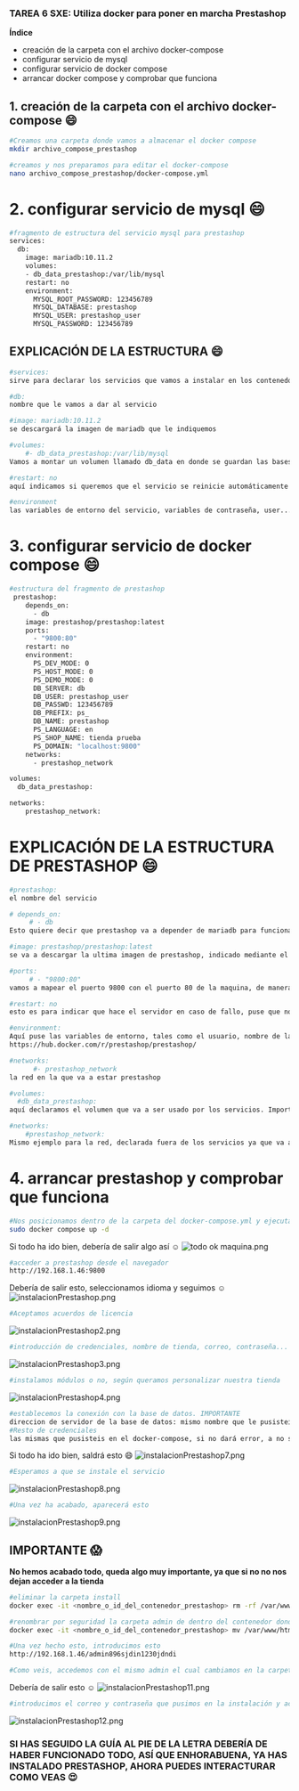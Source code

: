 ### TAREA 6 SXE: Utiliza docker para poner en marcha Prestashop

**Índice**
- creación de la carpeta con el archivo docker-compose 
- configurar servicio de mysql
- configurar servicio de docker compose
- arrancar docker compose y comprobar que funciona


## 1. creación de la carpeta con el archivo docker-compose :smile:
```bash
#Creamos una carpeta donde vamos a almacenar el docker compose
mkdir archivo_compose_prestashop

#creamos y nos preparamos para editar el docker-compose
nano archivo_compose_prestashop/docker-compose.yml

```

# 2. configurar servicio de mysql :smile:
```bash
#fragmento de estructura del servicio mysql para prestashop
services:
  db:
    image: mariadb:10.11.2
    volumes:
    - db_data_prestashop:/var/lib/mysql
    restart: no
    environment:
      MYSQL_ROOT_PASSWORD: 123456789
      MYSQL_DATABASE: prestashop
      MYSQL_USER: prestashop_user
      MYSQL_PASSWORD: 123456789
```
## EXPLICACIÓN DE LA ESTRUCTURA :smile:
``` bash
#services:
sirve para declarar los servicios que vamos a instalar en los contenedores, considéralos como un gran conjunto en el cual vamos a ir estableciendo las propiedades de los diferentes servicios
```

``` bash
#db:
nombre que le vamos a dar al servicio
```

``` bash
#image: mariadb:10.11.2
se descargará la imagen de mariadb que le indiquemos
```

``` bash
#volumes:
    #- db_data_prestashop:/var/lib/mysql
Vamos a montar un volumen llamado db_data en donde se guardan las bases de datos de mariadb, esto quiere decir que podremos tener los datos pese a que se corrompa el servicio
```

``` bash
#restart: no
aquí indicamos si queremos que el servicio se reinicie automáticamente cuando falle algo, ponemos que no porque si ponemos always y metemos algo mal en la configuración al arrancarlo, no seremos capaces de pararlo
```

``` bash
#environment
las variables de entorno del servicio, variables de contraseña, user... etc
```

# 3. configurar servicio de docker compose :smile:
```bash
#estructura del fragmento de prestashop
 prestashop:
    depends_on:
      - db
    image: prestashop/prestashop:latest
    ports:
      - "9800:80"
    restart: no
    environment:
      PS_DEV_MODE: 0
      PS_HOST_MODE: 0
      PS_DEMO_MODE: 0
      DB_SERVER: db
      DB_USER: prestashop_user
      DB_PASSWD: 123456789
      DB_PREFIX: ps_
      DB_NAME: prestashop
      PS_LANGUAGE: en
      PS_SHOP_NAME: tienda prueba
      PS_DOMAIN: "localhost:9800"
    networks:
      - prestashop_network

volumes:
  db_data_prestashop:

networks:
    prestashop_network:

```

# EXPLICACIÓN DE LA ESTRUCTURA DE PRESTASHOP :smile:
```bash
#prestashop:
el nombre del servicio
```

```bash
# depends_on:
     # - db
Esto quiere decir que prestashop va a depender de mariadb para funcionar, sin ella, no arranca el servicio
```

```bash
#image: prestashop/prestashop:latest
se va a descargar la ultima imagen de prestashop, indicado mediante el tag latest
```

```bash
#ports:
     # - "9800:80"
vamos a mapear el puerto 9800 con el puerto 80 de la maquina, de manera que al acceder desde fuera, la conexion pasara por el puerto de la maquina virtual y podremos acceder a prestashop
```

```bash
#restart: no
esto es para indicar que hace el servidor en caso de fallo, puse que no por si la instalacion salía mal, pero puedes poner always por ejemplo si quieres que siempre esté activo
```

```bash
#environment:
Aquí puse las variables de entorno, tales como el usuario, nombre de la tienda, contraseña... etc, las podéis consultar aquí:
https://hub.docker.com/r/prestashop/prestashop/
```

```bash
#networks:
      #- prestashop_network
la red en la que va a estar prestashop
```

```bash
#volumes:
  #db_data_prestashop:
aquí declaramos el volumen que va a ser usado por los servicios. Importante declararlo fuera de cualquier servicio para que sea accesible a todos
```

```bash
#networks:
    #prestashop_network:
Mismo ejemplo para la red, declarada fuera de los servicios ya que va a ser usada por los 2 mencionados anteriormente
```

# 4.  arrancar prestashop y comprobar que funciona

```bash
#Nos posicionamos dentro de la carpeta del docker-compose.yml y ejecutamos
sudo docker compose up -d
```
Si todo ha ido bien, debería de salir algo así :relaxed:
![todo ok maquina.png](..%2F..%2F..%2FprestashopImagenes%2Ftodo%20ok%20maquina.png)

```bash
#acceder a prestashop desde el navegador
http://192.168.1.46:9800
```
Debería de salir esto, seleccionamos idioma y seguimos :relaxed:
![instalacionPrestashop.png](..%2F..%2F..%2FprestashopImagenes%2FinstalacionPrestashop.png)

```bash
#Aceptamos acuerdos de licencia
```
![instalacionPrestashop2.png](..%2F..%2F..%2FprestashopImagenes%2FinstalacionPrestashop2.png)

```bash
#introducción de credenciales, nombre de tienda, correo, contraseña... etc
```
![instalacionPrestashop3.png](..%2F..%2F..%2FprestashopImagenes%2FinstalacionPrestashop3.png)

```bash
#instalamos módulos o no, según queramos personalizar nuestra tienda
```
![instalacionPrestashop4.png](..%2F..%2F..%2FprestashopImagenes%2FinstalacionPrestashop4.png)


```bash
#establecemos la conexión con la base de datos. IMPORTANTE
direccion de servidor de la base de datos: mismo nombre que le pusisteis en el docker-compose. El puerto podeís dejar el de por defecto
#Resto de credenciales
las mismas que pusisteis en el docker-compose, si no dará error, a no ser que creeis una desde cero otra vez
```
Si todo ha ido bien, saldrá esto :smile:
![instalacionPrestashop7.png](..%2F..%2F..%2FprestashopImagenes%2FinstalacionPrestashop7.png)

```bash
#Esperamos a que se instale el servicio
```
![instalacionPrestashop8.png](..%2F..%2F..%2FprestashopImagenes%2FinstalacionPrestashop8.png)

```bash
#Una vez ha acabado, aparecerá esto
```
![instalacionPrestashop9.png](..%2F..%2F..%2FprestashopImagenes%2FinstalacionPrestashop9.png)

## IMPORTANTE :scream:
**No hemos acabado todo, queda algo muy importante, ya que si no no nos dejan acceder a la tienda**

```bash
#eliminar la carpeta install
docker exec -it <nombre_o_id_del_contenedor_prestashop> rm -rf /var/www/html/install
```


```bash
#renombrar por seguridad la carpeta admin de dentro del contenedor donde está ejecutandose prestashop
docker exec -it <nombre_o_id_del_contenedor_prestashop> mv /var/www/html/admin /var/www/html/admin896sjdin1230jdndi
```


```bash
#Una vez hecho esto, introducimos esto
http://192.168.1.46/admin896sjdin1230jdndi

#Como veis, accedemos con el mismo admin el cual cambiamos en la carpeta de dentro del contenedor donde tenemos prestashop
```
Debería de salir esto :relaxed:
![instalacionPrestashop11.png](..%2F..%2F..%2FprestashopImagenes%2FinstalacionPrestashop11.png)

```bash
#introducimos el correo y contraseña que pusimos en la instalación y accedemos a la tienda
```

![instalacionPrestashop12.png](..%2F..%2F..%2FprestashopImagenes%2FinstalacionPrestashop12.png)


### SI HAS SEGUIDO LA GUÍA AL PIE DE LA LETRA DEBERÍA DE HABER FUNCIONADO TODO, ASÍ QUE ENHORABUENA, YA HAS INSTALADO PRESTASHOP, AHORA PUEDES INTERACTURAR COMO VEAS :heart_eyes: